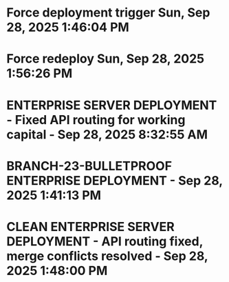 # Force deployment trigger Sun, Sep 28, 2025  1:46:04 PM
# Force redeploy Sun, Sep 28, 2025  1:56:26 PM
# ENTERPRISE SERVER DEPLOYMENT - Fixed API routing for working capital - Sep 28, 2025  8:32:55 AM
# BRANCH-23-BULLETPROOF ENTERPRISE DEPLOYMENT - Sep 28, 2025  1:41:13 PM
# CLEAN ENTERPRISE SERVER DEPLOYMENT - API routing fixed, merge conflicts resolved - Sep 28, 2025  1:48:00 PM
